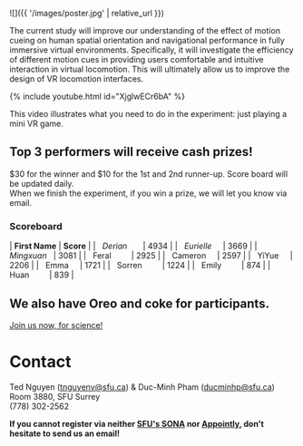 ![]({{ '/images/poster.jpg' | relative_url }})

The current study will improve our understanding of the effect of motion cueing on human spatial orientation and navigational performance in fully immersive virtual environments. Specifically, it will investigate the efficiency of different motion cues in providing users comfortable and intuitive interaction in virtual locomotion. This will ultimately allow us to improve the design of VR locomotion interfaces.

{% include youtube.html id="XjglwECr6bA" %}

This video illustrates what you need to do in the experiment: just playing a mini VR game.

## Top 3 performers will receive cash prizes!
$30 for the winner and $10 for the 1st and 2nd runner-up. Score board will be updated daily.  
When we finish the experiment, if you win a prize, we will let you know via email.

### Scoreboard

| **First Name**    | **Score**      |
|   *Derian*        | 4934           |
|   *Eurielle*      | 3669           |
|   *Mingxuan*      | 3081           |
|   Feral           | 2925           |
|   Cameron         | 2597           |
|   YiYue           | 2206           |
|   Emma            | 1721           |
|   Sorren          | 1224           |
|   Emily           | 874            |
|   Huan            | 839            |

## We also have Oreo and coke for participants.
[Join us now, for science!](https://appoint.ly/s/tnguyenv/navisearch)

# Contact

Ted Nguyen (tnguyenv@sfu.ca) & Duc-Minh Pham (ducminhp@sfu.ca)  
Room 3880, SFU Surrey  
(778) 302-2562

**If you cannot register via neither [SFU's SONA](https://sfu-siat.sona-systems.com/default.aspx?p_return_experiment_id=86) nor [Appointly](https://appoint.ly/s/tnguyenv/navisearch), don't hesitate to send us an email!**

<!-- ### Displays
- Desktop (2D)
- HTC Vive (3D VR)
- HTC Vive +

### Locomotion Interfaces
- Joystick (2/3 DOFs)
- HTC Vive Controller Touchpad
- NaviChair
- Swivel Chair

### Interactions
- Handfree
- Keyboard
- Wand Controller

{% include youtube.html id="xBp-ZTYbRzA" %}

This is an example of a participant using *NaviChair* to control their locotion with *HMD-on* and using *Wand Cotroller* to collect balls. Note that this video is playing at 2x speed.

---

## Publications

- Nguyen-Vo, T., Riecke, B. E., & Stuerzlinger, W. (2017). _Moving in a box: Improving spatial orientation in virtual reality using simulated reference frames_. In 2017 IEEE Symposium on 3D User Interfaces (3DUI) (pp. 207–208). [https://doi.org/10.1109/3DUI.2017.7893344](https://doi.org/10.1109/3DUI.2017.7893344)
- Nguyen-Vo, T., Riecke, B. E., & Stuerzlinger, W. (2017). _Investigating the Effect of Simulated Reference Frames on Spatial Orientation in Virtual Reality_. In Second International Workshop on Models and Representations in Spatial Cognition (pp. 36). ([workshop booklet](http://www.uni-tuebingen.de/index.php?eID=tx_nawsecuredl&u=0&g=0&t=1502914173&hash=9c16dc9221a246df82a2f41a58155fb44a296136&file=fileadmin/Uni_Tuebingen/Fakultaeten/Biologie/Institut_für_Neurobiologie/Kognitive_Neurowissenschaft/Workshop_Spatial_Cognition/MRCS_Booklet_add.on.pdf) and [poster](http://ispace.iat.sfu.ca/wp-content/plugins/zotpress/lib/request/rss.file.php?api_user_id=37904&download=6Z46CP97))
- Riecke, B. E., Bodenheimer, B., McNamara, T. P., Williams, B., Peng, P., & Feuereissen, D. (2010). _Do we need to walk for effective virtual reality navigation? physical rotations alone may suffice_. In Spatial Cognition VII (pp. 234–247). Springer. [https://doi.org/10.1007/978-3-642-14749-4_21](https://doi.org/10.1007/978-3-642-14749-4_21) -->
